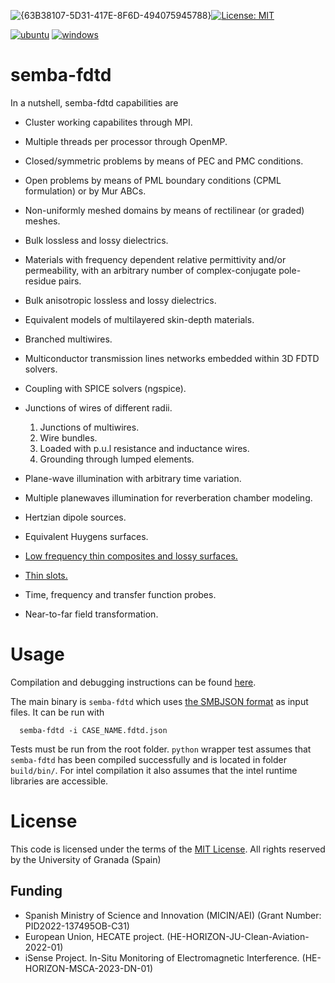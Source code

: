![{63B38107-5D31-417E-8F6D-494075945788}](https://github.com/user-attachments/assets/32788197-5bb0-430c-a70a-5d4137bf4f55)[![License: MIT](https://img.shields.io/badge/License-MIT-blue.svg)](https://opensource.org/licenses/MIT)

[![ubuntu](https://github.com/OpenSEMBA/fdtd/actions/workflows/ubuntu.yml/badge.svg?branch=main)](https://github.com/OpenSEMBA/fdtd/actions/workflows/ubuntu.yml)
[![windows](https://github.com/OpenSEMBA/fdtd/actions/workflows/windows.yml/badge.svg?branch=main)](https://github.com/OpenSEMBA/fdtd/actions/workflows/windows.yml)

# semba-fdtd

In a nutshell, semba-fdtd capabilities are

+ Cluster working capabilites through MPI.
+ Multiple threads per processor through OpenMP.
+ Closed/symmetric problems by means of PEC and PMC conditions.
+ Open problems by means of PML boundary conditions (CPML formulation) or by Mur ABCs.
+ Non-uniformly meshed domains by means of rectilinear (or graded) meshes.
+ Bulk lossless and lossy dielectrics.
+ Materials with frequency dependent relative permittivity and/or permeability, with an arbitrary number of complex-conjugate pole-residue pairs.
+ Bulk anisotropic lossless and lossy dielectrics.
+ Equivalent models of multilayered skin-depth materials.
+ Branched multiwires.
+ Multiconductor transmission lines networks embedded within 3D FDTD solvers.
+ Coupling with SPICE solvers (ngspice).
+ Junctions of wires of different radii.

  1. Junctions of multiwires.
  2. Wire bundles.
  3. Loaded with p.u.l resistance and inductance wires.
  4. Grounding through lumped elements.

+ Plane-wave illumination with arbitrary time variation.
+ Multiple planewaves illumination for reverberation chamber modeling.
+ Hertzian dipole sources.
+ Equivalent Huygens surfaces.
+ [Low frequency thin composites and lossy surfaces.](https://doi.org/10.1109/TMTT.2016.2637348)
+ [Thin slots.](https://doi.org/10.1109/TAP.2024.3484673)
+ Time, frequency and transfer function probes.
+ Near-to-far field transformation.

# Usage

Compilation and debugging instructions can be found [here](doc/development.md).

The main binary is `semba-fdtd` which uses [the SMBJSON format](doc/smbjson.md) as input files.
It can be run with

```shell
  semba-fdtd -i CASE_NAME.fdtd.json
```

Tests must be run from the root folder. `python` wrapper test assumes that `semba-fdtd` has been compiled successfully and is located in folder `build/bin/`. For intel compilation it also assumes that the intel runtime libraries are accessible.

# License

This code is licensed under the terms of the [MIT License](LICENSE). All rights reserved by the University of Granada (Spain)

## Funding

- Spanish Ministry of Science and Innovation (MICIN/AEI) (Grant Number: PID2022-137495OB-C31)
- European Union, HECATE project. (HE-HORIZON-JU-Clean-Aviation-2022-01)
- iSense Project. In-Situ Monitoring of Electromagnetic Interference. (HE-HORIZON-MSCA-2023-DN-01)
